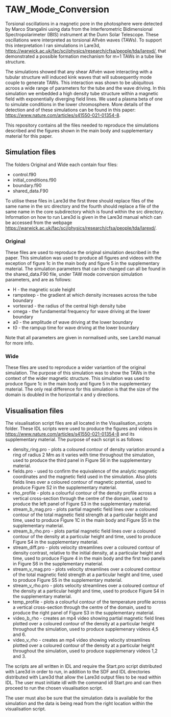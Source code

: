 # TAW_Mode_Conversion

Torsional oscillations in a magnetic pore in the photosphere were detected by Marco Stangalini using data from the Interferometric Bidimensional Spectropolarimeter (IBIS) instrument at the Dunn Solar Telescope. These oscillations were interpreted as torsional Alfv&egrave;n waves (TAWs). To support this interpretation I ran simulations in Lare3d, https://warwick.ac.uk/fac/sci/physics/research/cfsa/people/tda/larexd/, that demonstrated a possible formation mechanism for m=1 TAWs in a tube like structure. 

The simulations showed that any shear Alfv&egrave;n wave interacting with a tubular structure will induced kink waves that will subsequently mode couple to generate TAWs. This interaction was shown to be ubiquitous acroos a wide range of parameters for the tube and the wave driving. In this simulation we embedded a high density tube structure within a magnetic field with exponentially diverging field lines. We used a plasma beta of one to simulate conditions in the lower chromosphere. More details of the detection and of these simulations can be found in this paper: https://www.nature.com/articles/s41550-021-01354-8.

This repository contains all the files needed to reproduce the simulations described and the figures shown in the main body and supplementary material for this paper.

## Simulation files

The folders Original and Wide each contain four files:

- control.f90
- initial_conditions.f90
- boundary.f90
- shared_data.F90

To utilise these files in Lare3d the first three should replace files of the same name in the src directory and the fourth should replace a file of the same name in the core subdirectory which is found within the src directory. Information on how to run Lare3d is given in the Lare3d manual which can be accessed from the webpage https://warwick.ac.uk/fac/sci/physics/research/cfsa/people/tda/larexd/.

### Original

These files are used to reproduce the original simulation described in the paper. This simulation was used to produce all figures and videos with the exception of figure 1c in the main body and figure 5 in the supplementary material. The simulation parameters that can be changed can all be found in the shared_data.F90 file, under TAW mode conversion simulation parameters, and are as follows:

- H - the magnetic scale height
- rampsteep - the gradient at which density increases across the tube boundary
- vortexrad - the radius of the central high density tube
- omega - the fundamental frequency for wave driving at the lower boundary
- a0 - the amplitude of wave driving at the lower boundary
- t0 - the rampup time for wave driving at the lower boundary

Note that all parameters are given in normalised units, see Lare3d manual for more info.

### Wide

These files are used to reproduce a wider variantion of the original simulation. The purpose of this simulation was to show the TAWs in the context of the wider magnetic structure. This simulation was used to produce figure 1c in the main body and figure 5 in the supplementary material. The only real difference for this simulation is that the size of the domain is doubled in the horizontal x and y directions.

## Visualisation files

The visualisation script files are all located in the Visualisation_scripts folder. These IDL scripts were used to produce the figures and videos in https://www.nature.com/articles/s41550-021-01354-8 and its supplementary material. The purpose of each script is as follows:

- density_ring.pro - plots a coloured contour of density variation around a ring of radius 2 Mm as it varies with time throughout the simulation, used to produce the third panel in Figure S6 in the supplementary material.
- fields.pro - used to confirm the equivalence of the analytic magnetic coordinates and the magnetic field used in the simulation. Also plots fields lines over a coloured contour of magnetic potential, used to produce Figure S2 in the supplementary material.
- rho_profile - plots a colourful contour of the density profile across a vertical cross-section through the centre of the domain, used to produce the left panel of Figure S3 in the  supplementary material.
- stream_b_mag.pro - plots partial magnetic field lines over a coloured contour of the total magnetic field strength at a particular height and time, used to produce Figure 1C in the main body and Figure S5 in the supplementary material.
- stream_b_rho.pro - plots partial magnetic field lines over a coloured contour of the density at a particular height and time, used to produce Figure S4 in the supplementary material.
- stream_diff.pro - plots velocity streamlines over a coloured contour of density contrast, relative to the initial density, at a particular height and time, used to produce Figure 4 in the main body and the first two panels in Figure S6 in the supplementary material.
- stream_v_mag.pro - plots velocity streamlines over a coloured contour of the total magnetic field strength at a particular height and time, used to produce Figure S5 in the supplementary material.
- stream_v_rho.pro - plots velocity streamlines over a coloured contour of the density at a particular height and time, used to produce Figure S4 in the supplementary material.
- temp_profile - plots a colourful contour of the temperature profile across a vertical cross-section through the centre of the domain, used to produce the right panel of Figure S3 in the  supplementary material.
- video_b_rho - creates an mp4 video showing partial magnetic field lines plotted over a coloured contour of the density at a particular height throughout the simulation, used to produce supplemenary videos 4,5 and 6.
- video_v_rho - creates an mp4 video showing velocity streamlines plotted over a coloured contour of the density at a particular height throughout the simulation, used to produce supplemenary videos 1,2 and 3.

The scripts are all written in IDL and require the Start.pro script distributed with Lare3d in order to run, in addition to the SDF and IDL directories distributed with Lare3d that allow the Lare3d output files to be read within IDL. The user must initiate idl with the command idl Start.pro and can then proceed to run the chosen visualisation script. 

The user must also be sure that the simulation data is available for the simulation and the data is being read from the right location within the visualisation script.



